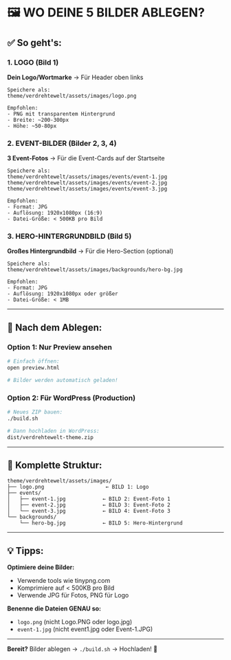 # 🖼️ WO DEINE 5 BILDER ABLEGEN?

## ✅ So geht's:

### 1. LOGO (Bild 1)
**Dein Logo/Wortmarke** → Für Header oben links

```
Speichere als:
theme/verdrehtewelt/assets/images/logo.png

Empfohlen:
- PNG mit transparentem Hintergrund
- Breite: ~200-300px
- Höhe: ~50-80px
```

### 2. EVENT-BILDER (Bilder 2, 3, 4)
**3 Event-Fotos** → Für die Event-Cards auf der Startseite

```
Speichere als:
theme/verdrehtewelt/assets/images/events/event-1.jpg
theme/verdrehtewelt/assets/images/events/event-2.jpg
theme/verdrehtewelt/assets/images/events/event-3.jpg

Empfohlen:
- Format: JPG
- Auflösung: 1920x1080px (16:9)
- Datei-Größe: < 500KB pro Bild
```

### 3. HERO-HINTERGRUNDBILD (Bild 5)
**Großes Hintergrundbild** → Für die Hero-Section (optional)

```
Speichere als:
theme/verdrehtewelt/assets/images/backgrounds/hero-bg.jpg

Empfohlen:
- Format: JPG
- Auflösung: 1920x1080px oder größer
- Datei-Größe: < 1MB
```

---

## 🚀 Nach dem Ablegen:

### Option 1: Nur Preview ansehen
```bash
# Einfach öffnen:
open preview.html

# Bilder werden automatisch geladen!
```

### Option 2: Für WordPress (Production)
```bash
# Neues ZIP bauen:
./build.sh

# Dann hochladen in WordPress:
dist/verdrehtewelt-theme.zip
```

---

## 📂 Komplette Struktur:

```
theme/verdrehtewelt/assets/images/
├── logo.png                    ← BILD 1: Logo
├── events/
│   ├── event-1.jpg            ← BILD 2: Event-Foto 1
│   ├── event-2.jpg            ← BILD 3: Event-Foto 2
│   └── event-3.jpg            ← BILD 4: Event-Foto 3
└── backgrounds/
    └── hero-bg.jpg            ← BILD 5: Hero-Hintergrund
```

---

## 💡 Tipps:

**Optimiere deine Bilder:**
- Verwende tools wie tinypng.com
- Komprimiere auf < 500KB pro Bild
- Verwende JPG für Fotos, PNG für Logo

**Benenne die Dateien GENAU so:**
- `logo.png` (nicht Logo.PNG oder logo.jpg)
- `event-1.jpg` (nicht event1.jpg oder Event-1.JPG)

---

**Bereit?** Bilder ablegen → `./build.sh` → Hochladen! 🎨
